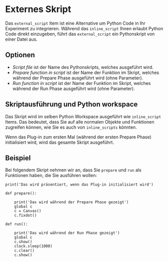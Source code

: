 # Externes Skript

Das `external_script` Item ist eine Alternative um Python Code in Ihr Experiment zu integrieren. Während das `inline_script` Ihnen erlaubt Python Code direkt einzugeben, führt das `external_script` ein Pythonskript von einer Datei aus.

## Optionen

- *Script file*  ist der Name des Pythonskripts, welches ausgeführt wird.
- *Prepare function in script* ist der Name der Funktion im Skript, welches während der Prepare Phase ausgeführt wird (ohne Parameter).
- *Run function in script* ist der Name der Funktion im Skript, welches während der Run Phase ausgeführt wird (ohne Parameter).

## Skriptausführung und Python workspace

Das Skript wird im selben Python Workspace ausgeführt wie `inline_script` Items. Das bedeutet, dass Sie auf alle normalen Objekte und Funktionen zugreifen können, wie Sie es auch von `inline_scripts` könnten.

Wenn das Plug-in zum ersten Mal (während der ersten Prepare Phase) initialisiert wird, wird das gesamte Skript ausgeführt.

## Beispiel

Bei folgendem Skript nehmen wir an, dass Sie `prepare` und `run` als Funktionen haben, die Sie ausführen wollen:

~~~ .python
print('Das wird präsentiert, wenn das Plug-in initialisiert wird')

def prepare():

    print('Das wird während der Prepare Phase gezeigt')
    global c
    c = Canvas()
    c.fixdot()

def run():

    print('Das wird während der Run Phase gezeigt')
    global c
    c.show()
    clock.sleep(1000)
    c.clear()
    c.show()
~~~
